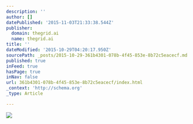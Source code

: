 ```yaml
---
description: ''
author: []
datePublished: '2015-11-03T21:33:38.544Z'
publisher:
  domain: thegrid.ai
  name: thegrid.ai
title: ''
dateModified: '2015-10-29T04:20:17.950Z'
sourcePath: _posts/2015-10-29-361b4301-078b-4f45-853e-8b72c5eacecf.md
published: true
inFeed: true
hasPage: true
inNav: false
url: 361b4301-078b-4f45-853e-8b72c5eacecf/index.html
_context: 'http://schema.org'
_type: Article

---
```

![](https://imgflo.herokuapp.com/graph/vahj1ThiexotieMo/8bb288f464fca80eaebf7def20891df1/insta_1977.jpg?input=http%3A%2F%2Fwww.gratisography.com%2Fpictures%2F231_1.jpg&width=900&height=600)